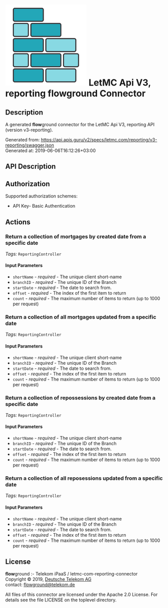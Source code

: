 # ![LOGO](logo.png) LetMC Api V3, reporting **flow**ground Connector

## Description

A generated **flow**ground connector for the LetMC Api V3, reporting API (version v3-reporting).

Generated from: https://api.apis.guru/v2/specs/letmc.com/reporting/v3-reporting/swagger.json<br/>
Generated at: 2019-06-06T16:12:26+03:00

## API Description



## Authorization

Supported authorization schemes:
- API Key- Basic Authentication

## Actions

### Return a collection of mortgages by created date from a specific date

*Tags:* `ReportingController`

#### Input Parameters
* `shortName` - _required_ - The unique client short-name
* `branchID` - _required_ - The unique ID of the Branch
* `startDate` - _required_ - The date to search from.
* `offset` - _required_ - The index of the first item to return
* `count` - _required_ - The maximum number of items to return (up to 1000 per request)

### Return a collection of all mortgages updated from a specific date

*Tags:* `ReportingController`

#### Input Parameters
* `shortName` - _required_ - The unique client short-name
* `branchID` - _required_ - The unique ID of the Branch
* `startDate` - _required_ - The date to search from.
* `offset` - _required_ - The index of the first item to return
* `count` - _required_ - The maximum number of items to return (up to 1000 per request)

### Return a collection of repossessions by created date from a specific date

*Tags:* `ReportingController`

#### Input Parameters
* `shortName` - _required_ - The unique client short-name
* `branchID` - _required_ - The unique ID of the Branch
* `startDate` - _required_ - The date to search from.
* `offset` - _required_ - The index of the first item to return
* `count` - _required_ - The maximum number of items to return (up to 1000 per request)

### Return a collection of all reposessions updated from a specific date

*Tags:* `ReportingController`

#### Input Parameters
* `shortName` - _required_ - The unique client short-name
* `branchID` - _required_ - The unique ID of the Branch
* `startDate` - _required_ - The date to search from.
* `offset` - _required_ - The index of the first item to return
* `count` - _required_ - The maximum number of items to return (up to 1000 per request)

## License

**flow**ground :- Telekom iPaaS / letmc-com-reporting-connector<br/>
Copyright © 2019, [Deutsche Telekom AG](https://www.telekom.de)<br/>
contact: flowground@telekom.de

All files of this connector are licensed under the Apache 2.0 License. For details
see the file LICENSE on the toplevel directory.
